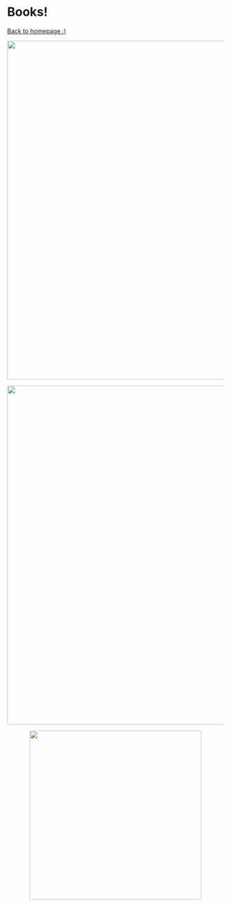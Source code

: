 # Books!

[Back to homepage :)](https://rachel-solomon.github.io)

<p align="center">
  <img width="589" height="788" src="https://rachel-solomon.github.io/harry potter 1.png">
</p>

<p align="center">
  <img width="589" height="788" src="https://rachel-solomon.github.io/Six of Crows.png">
</p>

<p align="center">
  <img width="400" height="393" src="https://storage.googleapis.com/universe-of-marissa-meyer-production/uploads/images/lunarchroniclesboxedsetTP.width-400.png">
</p>
